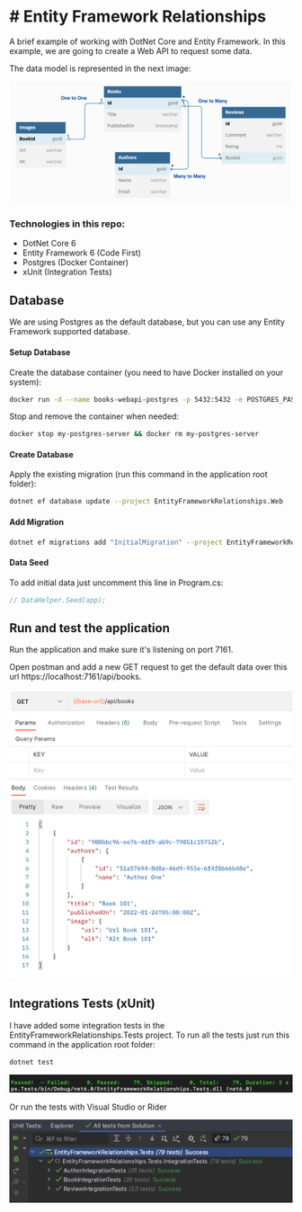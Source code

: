 # # Entity Framework Relationships
A brief example of working with DotNet Core and Entity Framework. In this example, we are going to create a Web API to request some data. 

The data model is represented in the next image:
<p align="center">
  <img src="./docs/img/database-diagram-1.png" alt="Database diagram" width="500">
</p>

### Technologies in this repo:
* DotNet Core 6
* Entity Framework 6 (Code First)
* Postgres (Docker Container)
* xUnit (Integration Tests)

## Database
We are using Postgres as the default database, but you can use any Entity Framework supported database.

#### Setup Database
Create the database container (you need to have Docker installed on your system):

```sh
docker run -d --name books-webapi-postgres -p 5432:5432 -e POSTGRES_PASSWORD=My@Passw0rd postgres
```

Stop and remove the container when needed:

```sh
docker stop my-postgres-server && docker rm my-postgres-server
```

#### Create Database

Apply the existing migration (run this command in the application root folder):

```sh
dotnet ef database update --project EntityFrameworkRelationships.Web
```

#### Add Migration

```sh
dotnet ef migrations add "InitialMigration" --project EntityFrameworkRelationships.Web
```

#### Data Seed

To add initial data just uncomment this line in Program.cs:

```cs
// DataHelper.Seed(app);
```


## Run and test the application
Run the application and make sure it's listening on port 7161.

Open postman and add a new GET request to get the default data over this url https://localhost:7161/api/books.
<p align="center">
  <img src="./docs/img/postman-query-books.png" alt="Default data" width="600">
</p>

## Integrations Tests (xUnit)
I have added some integration tests in the EntityFrameworkRelationships.Tests project. To run all the tests just run this command in the application root folder:

```sh
dotnet test
```
<p align="center">
  <img src="./docs/img/dotnet-test-1.png" alt="Default data" width="600">
</p>

Or run the tests with Visual Studio or Rider
<p align="center">
  <img src="./docs/img/dotnet-test-2.png" alt="Default data" width="600">
</p>